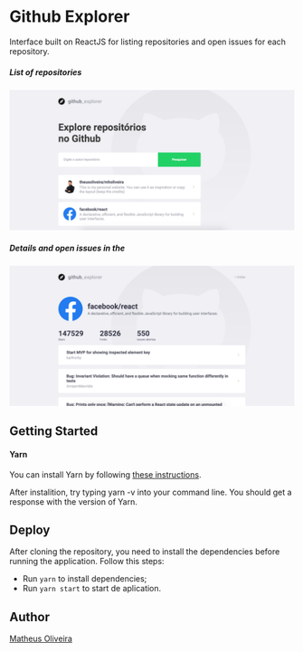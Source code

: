 # Github Explorer

Interface built on ReactJS for listing repositories and open issues for each repository.

##### List of repositories

![](./src/assets/dashboard.png)

##### Details and open issues in the

![](./src/assets/details.png)

## Getting Started

#### Yarn
You can install Yarn by following [these instructions](https://classic.yarnpkg.com/en/docs/getting-started).

After instalition, try typing yarn -v into your command line. You should get a response with the version of Yarn.

## Deploy

After cloning the repository, you need to install the dependencies before running the application. Follow this steps:
* Run ```yarn``` to install dependencies;
* Run ```yarn start``` to start de aplication.

## Author

[Matheus Oliveira](http://mholiveira.com/)
